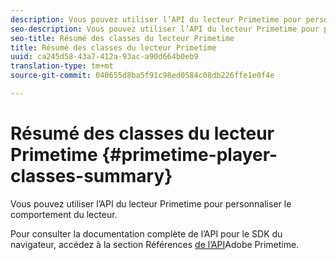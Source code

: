 ```yaml
---
description: Vous pouvez utiliser l’API du lecteur Primetime pour personnaliser le comportement du lecteur.
seo-description: Vous pouvez utiliser l’API du lecteur Primetime pour personnaliser le comportement du lecteur.
seo-title: Résumé des classes du lecteur Primetime
title: Résumé des classes du lecteur Primetime
uuid: ca245d58-43a7-412a-93ac-a90d664b0eb9
translation-type: tm+mt
source-git-commit: 040655d8ba5f91c98ed0584c08db226ffe1e0f4e

---
```



# Résumé des classes du lecteur Primetime {#primetime-player-classes-summary}

Vous pouvez utiliser l’API du lecteur Primetime pour personnaliser le comportement du lecteur.

Pour consulter la documentation complète de l’API pour le SDK du navigateur, accédez à la section Références [de l’API](https://help.adobe.com/en_US/primetime/api/index.html#api-Adobe_Primetime_API_References)Adobe Primetime.
